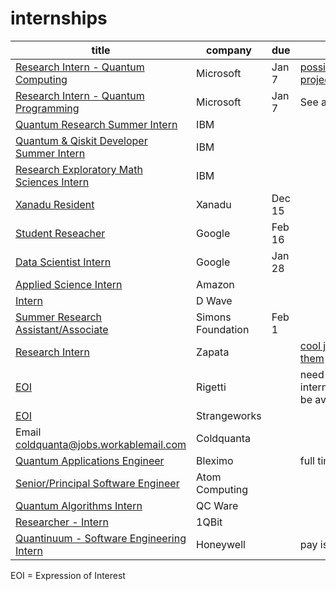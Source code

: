 # internships

| title                                                                                                                                                                                                | company           | due    | notes                                                                                                   | applied |
| ---------------------------------------------------------------------------------------------------------------------------------------------------------------------------------------------------- | ----------------- | ------ | ------------------------------------------------------------------------------------------------------- | ------- |
| [Research Intern - Quantum Computing](https://careers.microsoft.com/us/en/job/1200743/Research-Intern-Quantum-Computing)                                                                             | Microsoft         | Jan 7  | [possible projects/mentors](https://devblogs.microsoft.com/qsharp/interning-at-microsoft-quantum-2022/) | X       |
| [Research Intern - Quantum Programming](https://careers.microsoft.com/us/en/job/1200779/Research-Intern-Quantum-Programming)                                                                         | Microsoft         | Jan 7  | See above link                                                                                          | X       |
| [Quantum Research Summer Intern](https://careers.ibm.com/job/13790225/quantum-research-summer-intern-masters-phd-2022-remote)                                                                        | IBM               |        |                                                                                                         | X       |
| [Quantum & Qiskit Developer Summer Intern](https://careers.ibm.com/job/13791740/quantum-qiskit-developer-summer-intern-2022-remote)                                                                  | IBM               |        |                                                                                                         | X       |
| [Research Exploratory Math Sciences Intern](https://careers.ibm.com/job/14000042/research-exploratory-math-sciences-2022-intern-graduate-remote/)                                                    | IBM               |        |                                                                                                         | X       |
| [Xanadu Resident](https://residency.xanadu.ai)                                                                                                                                                       | Xanadu            | Dec 15 |                                                                                                         | X       |
| [Student Reseacher](https://careers.google.com/jobs/results/143725290565051078-student-researcher-phd-2022/)                                                                                         | Google            | Feb 16 |                                                                                                         | X       |
| [Data Scientist Intern](https://careers.google.com/jobs/results/87381254145483462-data-scientist-intern-phd-summer-2022/)                                                                            | Google            | Jan 28 |                                                                                                         |         |
| [Applied Science Intern](https://www.amazon.jobs/en/jobs/1662949/2022-applied-science-internship-automated-reasoning-computer-vision-machine-learning-quantum-robotics-speech-technologies)          | Amazon            |        |                                                                                                         | X       |
| [Intern](https://jobs.lever.co/dwavesys/49f35aa2-edc5-4f55-ba08-04726788e25a)                                                                                                                        | D Wave            |        |                                                                                                         | X       |
| [Summer Research Assistant/Associate](https://simonsfoundation.wd1.myworkdayjobs.com/en-US/simonsfoundationcareers/job/162-Fifth-Avenue/Research-Assistant-Associate--Numerical-Algorithms_R0000107) | Simons Foundation | Feb 1  |                                                                                                         | X       |
| [Research Intern](https://zapata.bamboohr.com/jobs/view.php?id=140&source=bamboohr)                                                                                                                  | Zapata            |        | [cool job from them](https://zapata.bamboohr.com/jobs/view.php?id=134)                                  |         |
| [EOI](https://jobs.lever.co/rigetti/2ba95ee4-cb4f-4c9f-85a1-edbfdcf0bbb7)                                                                                                                            | Rigetti           |        | need to wait for intern listing to be available                                                         |         |
| [EOI](https://strangeworks.com/#resume)                                                                                                                                                              | Strangeworks      |        |                                                                                                         | X       |
| Email coldquanta@jobs.workablemail.com                                                                                                                                                               | Coldquanta        |        |                                                                                                         | X       |
| [Quantum Applications Engineer](https://bleximo-corp.breezy.hr/p/4f6f19d83611-quantum-applications-engineer)                                                                                         | Bleximo           |        | full time job                                                                                           |         |
| [Senior/Principal Software Engineer](https://jobs.lever.co/atomcomputing/ddbb99a9-73fb-4747-91bf-e9d22d16eee4)                                                                                       | Atom Computing    |        |                                                                                                         |         |
| [Quantum Algorithms Intern](https://www.qcware.com/careers/quantum-algorithms-intern)                                                                                                                | QC Ware           |        |                                                                                                         | X       |
| [Researcher - Intern](https://1qbit.com/careers/current-openings/job-description/?gh_jid=2188808)                                                                                                    | 1QBit             |        |                                                                                                         |         |
| [Quantinuum - Software Engineering Intern](https://careers.honeywell.com/us/en/job/req312675/Quantinuum-Software-Engineering-Intern)                                                                 | Honeywell         |        | pay is pretty bad                                                                                       |         |

EOI = Expression of Interest

